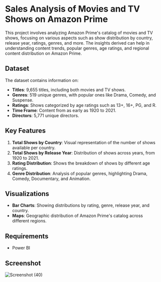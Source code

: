 # Sales Analysis of Movies and TV Shows on Amazon Prime

This project involves analyzing Amazon Prime's catalog of movies and TV shows, focusing on various aspects such as show distribution by country, release year, ratings, genres, and more. The insights derived can help in understanding content trends, popular genres, age ratings, and regional content distribution on Amazon Prime.

## Dataset

The dataset contains information on:
- **Titles**: 9,655 titles, including both movies and TV shows.
- **Genres**: 519 unique genres, with popular ones like Drama, Comedy, and Suspense.
- **Ratings**: Shows categorized by age ratings such as 13+, 16+, PG, and R.
- **Time Frame**: Content from as early as 1920 to 2021.
- **Directors**: 5,771 unique directors.

## Key Features

1. **Total Shows by Country**: Visual representation of the number of shows available per country.
2. **Total Shows by Release Year**: Distribution of shows across years, from 1920 to 2021.
3. **Rating Distribution**: Shows the breakdown of shows by different age ratings.
4. **Genre Distribution**: Analysis of popular genres, highlighting Drama, Comedy, Documentary, and Animation.
   
## Visualizations

- **Bar Charts**: Showing distributions by rating, genre, release year, and country.
- **Maps**: Geographic distribution of Amazon Prime's catalog across different regions.

## Requirements

- Power BI

## Screenshot

![Screenshot (40)](https://github.com/rohanpalkar2000/Amaazon_Prime_Sales_Analysis/assets/73885591/c6dc3400-7d5f-4c96-9367-fbec987af8ab)

